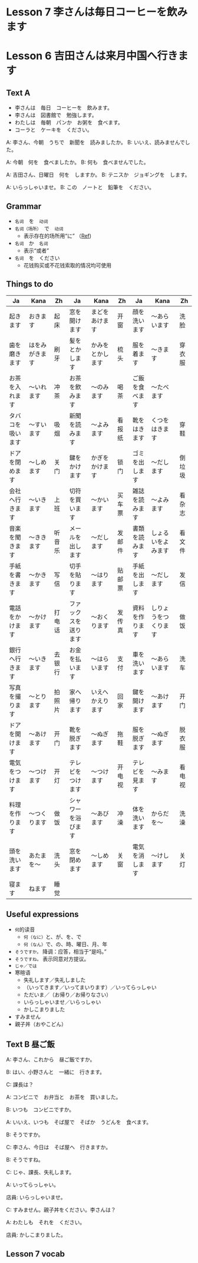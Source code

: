 Lesson 7 李さんは毎日コーヒーを飲みます
=======================================

Lesson 6 吉田さんは来月中国へ行きます
===================

Text A
---------

- 李さんは　毎日　コーヒーを　飲みます。
- 李さんは　図書館で　勉強します。
- わたしは　毎朝　パンか　お粥を　食べます。
- コーラと　ケーキを　ください。

A: 李さん、今朝　うちで　新聞を　読みましたか。
B: いいえ、読みませんでした。

A: 今朝　何を　食べましたか。
B: 何も　食べませんでした。

A: 吉田さん、日曜日　何を　しますか。
B: テニスか　ジョギングを　します。

A: いらっしゃいませ。
B: この　ノートと　鉛筆を　ください。


Grammar
------------
* `名词`　を　`动词`
* `名词（场所）`　で　`动词`
  * 表示存在的场所用“に” （[Ref](20131211-lesson-4.md))
* `名词`　か　`名词`
  * 表示“或者”
* `名词`　を　ください
  * 花钱购买或不花钱索取的情况均可使用


Things to do
-------------------------

Ja|Kana|Zh                        |Ja|Kana|Zh                               |Ja|Kana|Zh
----|----|----                    |----|----|----                           |----|----|----
起きます|おきます|起床            |窓を開けます|まどをあけます|开窗         |顔を洗います|〜あらいます|洗脸
歯を磨きます|はをみがきます|刷牙  |髪をとかします|かみをとかします|梳头     |服を着ます|〜きます|穿衣服
お茶を入れます|〜いれます|冲茶    |お茶を飲みます|〜のみます|喝茶           |ご飯を食べます|〜たべます|
タバコを吸います|〜すいます|吸烟  |新聞を読みます|〜よみます|看报纸         |靴をはきます|くつをはきます|穿鞋
ドアを閉めます|〜しめます|关门    |鍵をかけます|かぎをかけます|锁门         |ゴミを出します|〜だします|倒垃圾
会社へ行きます|〜いきます|上班    |切符を買います|〜かいます|买车票         |雑誌を読みます|〜よみます|看杂志
音楽を聞きます|〜ききます|听音乐  |メールを出します|〜だします|发邮件       |書類を読みます|しょるいをよみます|看文件
手紙を書きます|〜かきます|写信    |切手を貼ります|〜はります|贴邮票         |手紙を出します|〜だします|发信
電話をかけます|〜かけます|打电话  |ファックスを送ります|〜おくります|发传真 |資料を作ります|しりょうをつくります|做饭
銀行へ行きます|〜いきます|去银行  |お金を払います|〜はらいます|支付         |車を洗います|〜あらいます|洗车
写真を撮ります|〜とります|拍照片  |家へ帰ります|いえへかえります|回家       |鍵を開けます|〜あけます|开门
ドアを開けます|〜あけます|开门    |靴を脱ぎます|〜ぬぎます|拖鞋             |服を脱ぎます|〜ぬぎます|脱衣服
電気をつけます|〜つけます|开灯    |テレビをつけます|〜つけます|开电视       |テレビを見ます|〜みます|看电视
料理を作ります|〜つくります|做饭  |シャワーを浴びます|〜あびます|冲澡       |体を洗います|からだを〜|洗澡
頭を洗います|あたまを〜|洗头      |窓を閉めます|〜しめます|关窗             |電気を消します|〜けします|关灯
寝ます|ねます|睡觉                |||                                       |||  


Useful expressions
------------------

* `何`的读音
  * `何（なに）`と、が、を、で
  * `何（なん）`で、の、時、曜日、月、年
* `そうですか。` 降调：应答，相当于“是吗。”
* `そうですね。` 表示同意对方提议。
* `じゃ／では`
* 寒暄语
  * 失礼します／失礼しました
  * （いってきます／いってまいります）／いってらっしゃい
  * ただいま／（お帰り／お帰りなさい）
  * いらっしゃいませ／いらっしゃい
  * かしこまりました
* すみません
* 親子丼（おやこどん）


Text B 昼ご飯
---------------

A: 李さん、これから　昼ご飯ですか。

B: はい、小野さんと　一緒に　行きます。

C: 課長は？

A: コンビニで　お弁当と　お茶を　買いました。

B: いつも　コンビニですか。

A: いいえ、いつも　そば屋で　そばか　うどんを　食べます。

B: そうですか。

C: 李さん、今日は　そば屋へ　行きますか。

B: そうですね。

C: じゃ、課長、失礼します。

A: いってらっしゃい。

店員: いらっしゃいませ。

C: すみません。親子丼をください。李さんは？

A: わたしも　それを　ください。

店員: かしこまりました。


Lesson 7 vocab
--------------

